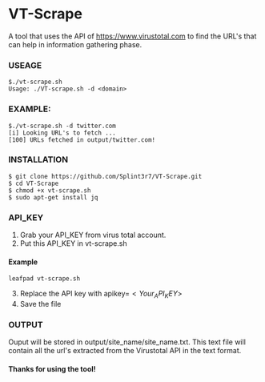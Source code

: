 # VT-Scrape

A tool that uses the API of https://www.virustotal.com to find the URL's that can help in information gathering phase.
### USEAGE 

```
$./vt-scrape.sh
Usage: ./VT-scrape.sh -d <domain>
```
### EXAMPLE:

```
$./vt-scrape.sh -d twitter.com
[i] Looking URL's to fetch ...
[100] URLs fetched in output/twitter.com!
```
### INSTALLATION

```
$ git clone https://github.com/Splint3r7/VT-Scrape.git
$ cd VT-Scrape
$ chmod +x vt-scrape.sh
$ sudo apt-get install jq
```

### API_KEY

1. Grab your API_KEY from virus total account.
2. Put this API_KEY in vt-scrape.sh

#### Example
```
leafpad vt-scrape.sh
```
3. Replace the API key with apikey=$<Your_API_KEY>$
4. Save the file

### OUTPUT

Ouput will be stored in output/site_name/site_name.txt. This text file will contain all the url's extracted from the Virustotal API in the text format.
  
#### Thanks for using the tool!
